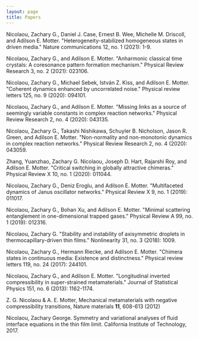 ```yaml
---
layout: page
title: Papers
---
```



Nicolaou, Zachary G., Daniel J. Case, Ernest B. Wee, Michelle M. Driscoll, and Adilson E. Motter. "Heterogeneity-stabilized homogeneous states in driven media." Nature communications 12, no. 1 (2021): 1-9.

Nicolaou, Zachary G., and Adilson E. Motter. "Anharmonic classical time crystals: A coresonance pattern formation mechanism." Physical Review Research 3, no. 2 (2021): 023106.

Nicolaou, Zachary G., Michael Sebek, István Z. Kiss, and Adilson E. Motter. "Coherent dynamics enhanced by uncorrelated noise." Physical review letters 125, no. 9 (2020): 094101.

Nicolaou, Zachary G., and Adilson E. Motter. "Missing links as a source of seemingly variable constants in complex reaction networks." Physical Review Research 2, no. 4 (2020): 043135.

Nicolaou, Zachary G., Takashi Nishikawa, Schuyler B. Nicholson, Jason R. Green, and Adilson E. Motter. "Non-normality and non-monotonic dynamics in complex reaction networks." Physical Review Research 2, no. 4 (2020): 043059.

Zhang, Yuanzhao, Zachary G. Nicolaou, Joseph D. Hart, Rajarshi Roy, and Adilson E. Motter. "Critical switching in globally attractive chimeras." Physical Review X 10, no. 1 (2020): 011044.

Nicolaou, Zachary G., Deniz Eroglu, and Adilson E. Motter. "Multifaceted dynamics of Janus oscillator networks." Physical Review X 9, no. 1 (2019): 011017.

Nicolaou, Zachary G., Bohan Xu, and Adilson E. Motter. "Minimal scattering entanglement in one-dimensional trapped gases." Physical Review A 99, no. 1 (2019): 012316.

Nicolaou, Zachary G. "Stability and instability of axisymmetric droplets in thermocapillary-driven thin films." Nonlinearity 31, no. 3 (2018): 1009.

Nicolaou, Zachary G., Hermann Riecke, and Adilson E. Motter. "Chimera states in continuous media: Existence and distinctness." Physical review letters 119, no. 24 (2017): 244101.


Nicolaou, Zachary G., and Adilson E. Motter. "Longitudinal inverted compressibility in super-strained metamaterials." Journal of Statistical Physics 151, no. 6 (2013): 1162-1174.

Z. G. Nicolaou & A. E. Motter, Mechanical metamaterials with negative compressibility transitions, Nature materials **11**, 608-613 (2012)

Nicolaou, Zachary George. Symmetry and variational analyses of fluid interface equations in the thin film limit. California Institute of Technology, 2017.
